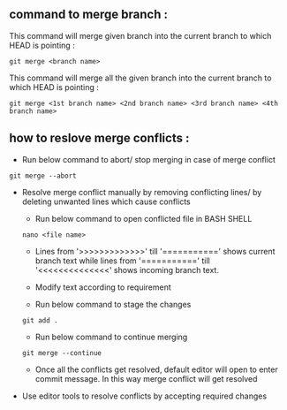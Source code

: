 ## command to merge branch :

This command will merge given branch into the current branch to which HEAD is pointing :

```
git merge <branch name>
```

This command will merge all the  given branch into the current branch to which HEAD is pointing :

```
git merge <1st branch name> <2nd branch name> <3rd branch name> <4th branch name>
```

## how to reslove merge conflicts :

- Run below command to abort/ stop merging in case of merge conflict 

```
git merge --abort
```

- Resolve merge conflict manually by removing conflicting lines/ by deleting unwanted lines which cause conflicts 
  - Run below command to open conflicted file in BASH SHELL
 
  ```
  nano <file name>
  ```
  
  - Lines from '>>>>>>>>>>>>>' till '===========' shows current branch text while lines from '===========' till '<<<<<<<<<<<<<<' shows incoming branch text. 
  
  - Modify text according to requirement
 
  - Run below command to stage the changes
  
  ```
  git add .
  ```
  
  - Run below command to continue merging
  
  ```
  git merge --continue
  ```
  
  - Once all the conflicts get resolved, default editor will open to enter commit message. In this way merge conflict will get resolved
  

- Use editor tools to resolve conflicts by accepting required changes
